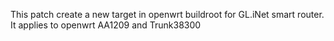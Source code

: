 This patch create a new target in openwrt buildroot for GL.iNet smart router.
It applies to openwrt AA1209 and Trunk38300
